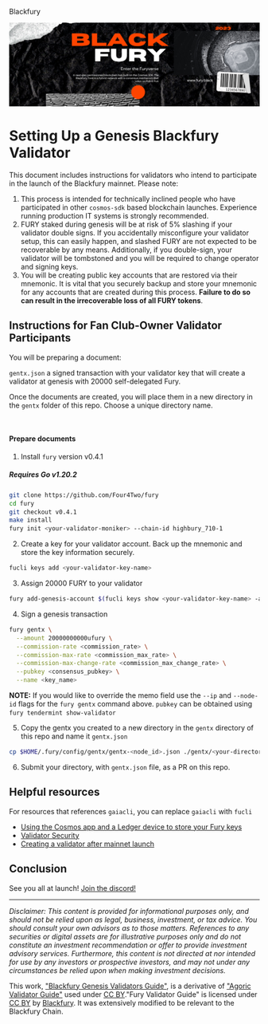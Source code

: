 Blackfury

![Banner!](assets/banner.png)

# Setting Up a Genesis Blackfury Validator

This document includes instructions for validators who intend to participate in the launch of the Blackfury mainnet. Please note:

1. This process is intended for technically inclined people who have participated in other `cosmos-sdk` based blockchain launches. Experience running production IT systems is strongly recommended.
2. FURY staked during genesis will be at risk of 5% slashing if your validator double signs. If you accidentally misconfigure your validator setup, this can easily happen, and slashed FURY are not expected to be recoverable by any means. Additionally, if you double-sign, your validator will be tombstoned and you will be required to change operator and signing keys.
3. You will be creating public key accounts that are restored via their mnemonic. It is vital that you securely backup and store your mnemonic for any accounts that are created during this process. **Failure to do so can result in the irrecoverable loss of all FURY tokens**.


## Instructions for Fan Club-Owner Validator Participants

You will be preparing a document:

`gentx.json` a signed transaction with your validator key that will create a validator at genesis with 20000 self-delegated Fury.

Once the documents are created, you will place them in a new directory in the `gentx` folder of this repo. Choose a unique directory name.

<br>

#### Prepare documents

1. Install `fury` version v0.4.1

##### Requires Go v1.20.2

```sh
git clone https://github.com/Four4Two/fury
cd fury
git checkout v0.4.1
make install
fury init <your-validator-moniker> --chain-id highbury_710-1
```

2. Create a key for your validator account. Back up the mnemonic and store the key information securely.

```sh
fucli keys add <your-validator-key-name>
```

3. Assign 20000 FURY to your validator

```sh
fury add-genesis-account $(fucli keys show <your-validator-key-name> -a) 20000000000ufury
```

4. Sign a genesis transaction

```sh
fury gentx \
  --amount 20000000000ufury \
  --commission-rate <commission_rate> \
  --commission-max-rate <commission_max_rate> \
  --commission-max-change-rate <commission_max_change_rate> \
  --pubkey <consensus_pubkey> \
  --name <key_name>
```

**NOTE:**  If you would like to override the memo field use the `--ip` and `--node-id` flags for the `fury gentx` command above. `pubkey` can be obtained using `fury tendermint show-validator`

5. Copy the gentx you created to a new directory in the `gentx` directory of this repo and name it `gentx.json`

```sh
cp $HOME/.fury/config/gentx/gentx-<node_id>.json ./gentx/<your-directory>/gentx.json
```

6. Submit your directory, with `gentx.json` file, as a PR on this repo.


## Helpful resources

For resources that references `gaiacli`, you can replace `gaiacli` with `fucli`

* [Using the Cosmos app and a Ledger device to store your Fury keys](https://cosmos.network/docs/cosmos-hub/delegator-guide-cli.html#cosmos-accounts)
* [Validator Security](https://cosmos.network/docs/cosmos-hub/validators/security.html#validator-security)
* [Creating a validator after mainnet launch](https://cosmos.network/docs/cosmos-hub/validators/validator-setup.html#create-your-validator)


## Conclusion

See you all at launch! [Join the discord!](https://discord.com/invite/kQzh3Uv)

---
*Disclaimer: This content is provided for informational purposes only,
and should not be relied upon as legal, business, investment, or tax
advice. You should consult your own advisors as to those matters.
References to any securities or digital assets are for illustrative
purposes only and do not constitute an investment recommendation or
offer to provide investment advisory services. Furthermore, this content
is not directed at nor intended for use by any investors or prospective
investors, and may not under any circumstances be relied upon when
making investment decisions.*

This work, ["Blackfury Genesis Validators
Guide"](https://github.com/Four4Two/mainnet-gentx/blob/gentx/README.md),
is a derivative of ["Agoric Validator
Guide"](https://github.com/Agoric/agoric-sdk/wiki/Validator-Guide) used
under [CC BY](http://creativecommons.org/licenses/by/4.0/)."Fury Validator
Guide" is licensed under [CC BY](http://creativecommons.org/licenses/by/4.0/) by [Blackfury](https://fury.black/). It was extensively modified to be relevant
to the Blackfury Chain.
